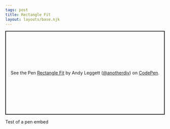 ```yaml
---
tags: post
title: Rectangle Fit
layout: layouts/base.njk
---
```


<p class="codepen" data-height="265" data-theme-id="light" data-default-tab="js" data-user="anotherdiv" data-slug-hash="XbvEKW" data-preview="true" style="height: 265px; box-sizing: border-box; display: flex; align-items: center; justify-content: center; border: 2px solid; margin: 1em 0; padding: 1em;" data-pen-title="Rectangle Fit">
  <span>See the Pen <a href="https://codepen.io/anotherdiv/pen/XbvEKW">
  Rectangle Fit</a> by Andy Leggett (<a href="https://codepen.io/anotherdiv">@anotherdiv</a>)
  on <a href="https://codepen.io">CodePen</a>.</span>
</p>
<script async src="https://static.codepen.io/assets/embed/ei.js"></script>

Test of a pen embed
